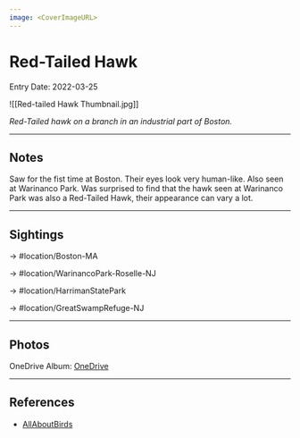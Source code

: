 ```yaml
---
image: <CoverImageURL>
---
```


# Red-Tailed Hawk
Entry Date: 2022-03-25

![[Red-tailed Hawk Thumbnail.jpg]]

*Red-Tailed hawk on a branch in an industrial part of Boston.*

---------------------------------------------------------------
## Notes
Saw for the fist time at Boston. Their eyes look very human-like. Also seen at Warinanco Park. Was surprised to find that the hawk seen at Warinanco Park was also a Red-Tailed Hawk, their appearance can vary a lot.

---------------------------------------------------------------
## Sightings

-> #location/Boston-MA 

-> #location/WarinancoPark-Roselle-NJ 

-> #location/HarrimanStatePark 

-> #location/GreatSwampRefuge-NJ 

---------------------------------------------------------------
## Photos
OneDrive Album: [OneDrive](https://1drv.ms/u/s!AvaIuMdCo_w-zVl-rdF9xt6L9jRs?e=0ZQpFY)


---------------------------------------------------------------
## References
- [AllAboutBirds](https://www.allaboutbirds.org/guide/Red-tailed_Hawk/overview)